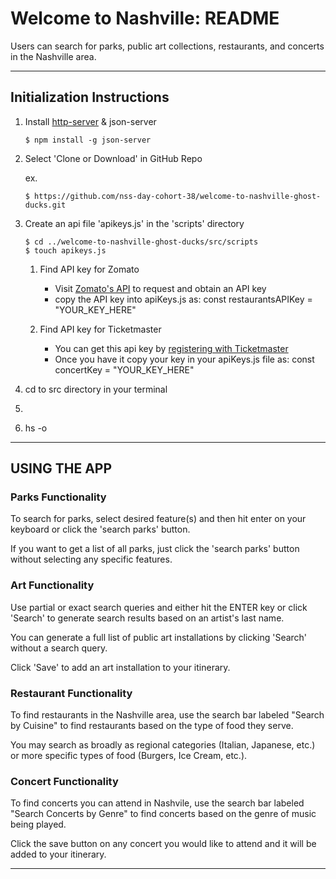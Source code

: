 # Welcome to Nashville: README

Users can search for parks, public art collections, restaurants, and concerts in the Nashville area.

***

## Initialization Instructions
1. Install [http-server](https://www.npmjs.com/package/http-server) & json-server
    ```shell session
    $ npm install -g json-server
    ```
    
2. Select 'Clone or Download' in GitHub Repo
    
    ex.
     ```shell session
    $ https://github.com/nss-day-cohort-38/welcome-to-nashville-ghost-ducks.git

     ```
3. Create an api file 'apikeys.js' in the 'scripts' directory
    ```shell session  
    $ cd ../welcome-to-nashville-ghost-ducks/src/scripts
    $ touch apikeys.js
    ```
    1. Find API key for Zomato
        * Visit [Zomato's API](developers.zomato.com/api) to request and obtain an API key
        * copy the API key into apiKeys.js as: const restaurantsAPIKey = "YOUR_KEY_HERE"

    2. Find API key for Ticketmaster
        * You can get this api key by [registering with Ticketmaster](https://developer-acct.ticketmaster.com/user/register)
        * Once you have it copy your key in your apiKeys.js file as: const concertKey = "YOUR_KEY_HERE"

4. cd to src directory in your terminal
5. 
6. hs -o
***
## USING THE APP

### Parks Functionality

To search for parks, select desired feature(s) and then hit enter on your keyboard or click the 'search parks' button. 

If you want to get a list of all parks, just click the 'search parks' button without selecting any specific features.

### Art Functionality

Use partial or exact search queries and either hit the ENTER key or click 'Search' to generate search results based on an artist's last name.

You can generate a full list of public art installations by clicking 'Search' without a search query.

Click 'Save' to add an art installation to your itinerary.

### Restaurant Functionality

To find restaurants in the Nashville area, use the search bar labeled "Search by Cuisine" to find restaurants based on the type of food they serve. 

You may search as broadly as regional categories (Italian, Japanese, etc.) or more specific types of food (Burgers, Ice Cream, etc.).

### Concert Functionality

To find concerts you can attend in Nashvile, use the search bar labeled "Search Concerts by Genre" to find concerts based on the genre of music being played.

Click the save button on any concert you would like to attend and it will be added to your itinerary.

*****



